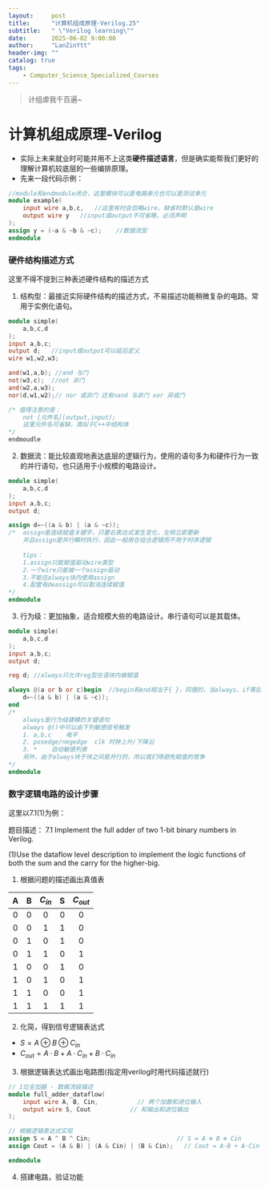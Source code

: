 ```yaml
---
layout:     post
title:      "计算机组成原理-Verilog.25"
subtitle:   " \"Verilog learning\""
date:       2025-06-02 9:00:00
author:     "LanZinYtt"
header-img: ""
catalog: true
tags:
    - Computer_Science_Specialized_Courses
---
```


<p id = "build"></p>

>计组虐我千百遍~

# 计算机组成原理-Verilog


- 实际上未来就业时可能并用不上这类**硬件描述语言**，但是确实能帮我们更好的理解计算机较底层的一些编排原理。
- 先来一段代码示例：

```verilog
//module和endmodule闭合，这里模块可以是电路单元也可以是测试单元
module example(
    input wire a,b,c,   //这里有时会忽略wire，缺省时默认是wire
    output wire y   //input或output不可省略，必须声明
);
assign y = (~a & ~b & ~c);    //数据流型
endmodule
```

### 硬件结构描述方式
这里不得不提到三种表述硬件结构的描述方式
1. 结构型：最接近实际硬件结构的描述方式，不易描述功能稍微复杂的电路。常用于实例化语句。

```verilog
module simple(
    a,b,c,d
);
input a,b,c;
output d;   //input或output可以延后定义
wire w1,w2,w3;

and(w1,a,b); //and 与门
not(w3,c);  //not 非门
and(w2,a,w3);
nor(d,w1,w2);// nor 或非门 还有nand 与非门 xor 异或门

/* 值得注意的是：
    not [元件名](output,input);
    这里元件名可省缺，类似于C++中结构体
*/
endmoudle
```

2. 数据流：能比较直观地表达底层的逻辑行为，使用的语句多为和硬件行为一致的并行语句，也只适用于小规模的电路设计。

```verilog
module simple(
    a,b,c,d
);
input a,b,c;
output d;

assign d=~((a & b) | (a & ~c));
/*  assign是连续赋值关键字，只要右表达式发生变化，左侧立即更新
    并且assign是并行瞬时执行，因此一般用在组合逻辑而不用于时序逻辑
    
    tips：
    1.assign只能赋值驱动wire类型
    2.一个wire只能被一个assign驱动
    3.不能在always块内使用assign
    4.配套有deassign可以取消连续赋值
*/
endmodule
```

3. 行为级：更加抽象，适合规模大些的电路设计。串行语句可以是其载体。

```verilog
module simple(
    a,b,c,d
);
input a,b,c;
output d;

reg d; //always只允许reg型在语块内被赋值

always @(a or b or c)begin  //begin和end相当于{ }，同理的，当always、if等后面只跟一条语句，可以省略begin和end
    d=~((a & b) | (a & ~c));
end
/*
    always是行为级建模的关键语句
    always @()中可以由下列敏感信号触发
    1. a,b,c    电平
    2. posedge/negedge  clk 时钟上升/下降沿
    3. *    自动敏感列表
    另外，由于always块于块之间是并行的，所以我们得避免赋值的竞争
*/
endmodule
```

### 数字逻辑电路的设计步骤

这里以7.1(1)为例：

题目描述：
7.1 Implement the full adder of two 1-bit binary numbers in Verilog.

(1)Use the dataflow level description to implement the logic functions of both the sum and the carry for the higher-big.

1. 根据问题的描述画出真值表

| A | B | $C_{in}$ |  S  | $C_{out}$ |
|:-:|:-:|:--------:|:---:|:---------:|
| 0 | 0 |    0     |  0  |     0     |
| 0 | 0 |    1     |  1  |     0     |
| 0 | 1 |    0     |  1  |     0     |
| 0 | 1 |    1     |  0  |     1     |
| 1 | 0 |    0     |  1  |     0     |
| 1 | 0 |    1     |  0  |     1     |
| 1 | 1 |    0     |  0  |     1     |
| 1 | 1 |    1     |  1  |     1     |

2. 化简，得到信号逻辑表达式

- $S = A \oplus B \oplus C_{in}$
- $C_{out} = A·B + A·C_{in} + B·C_{in}$

3. 根据逻辑表达式画出电路图(指定用verilog时用代码描述就行)

```verilog
// 1位全加器 - 数据流级描述
module full_adder_dataflow(
    input wire A, B, Cin,           // 两个加数和进位输入
    output wire S, Cout           // 和输出和进位输出
);

// 根据逻辑表达式实现
assign S = A ^ B ^ Cin;                        // S = A ⊕ B ⊕ Cin
assign Cout = (A & B) | (A & Cin) | (B & Cin);   // Cout = A·B + A·Cin + B·Cin

endmodule
```

4. 搭建电路，验证功能

